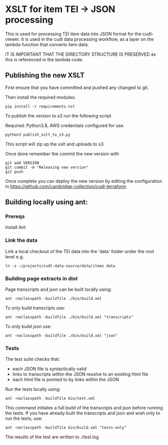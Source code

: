 # XSLT for item TEI -> JSON processing

This is used for processing TEI item data into JSON format for the cudl-viewer.
It is used in the cudl data processing workflow, as a layer on the lambda function that converts item data.

IT IS IMPORTANT THAT THE DIRECTORY STRUCTURE IS PRESERVED as this is referenced in the lambda code.

## Publishing the new XSLT 

First ensure that you have committed and pushed any changed to git.

Then install the required modules:

    pip install -r requirements.txt

To publish the version to s3 run the following script

Required: Python3.8, AWS credentials configured for use.

    python3 publish_xslt_to_s3.py

This script will zip up the xslt and uploads to s3.

Once done remember the commit the new version with

    git add VERSION
    git commit -m "Releasing new version"
    git push

Once complete you can deploy the new version by editing the configuration in
https://github.com/cambridge-collection/cudl-terraform

## Building locally using ant:

### Prereqs

Install Ant

### Link the data 

Link a local checkout of the TEI data into the 'data' folder under the root level
e.g.

    ln -s ~/projects/cudl-data-source/data/items data

### Building page extracts in dist

Page transcripts and json can be built locally using:

    ant -noclasspath -buildfile ./bin/build.xml
    
To only build transcripts use:

    ant -noclasspath -buildfile ./bin/build.xml "transcripts"

To only build json use:

    ant -noclasspath -buildfile ./bin/build.xml "json"
    
### Tests

The test suite checks that:

- each JSON file is syntactically valid
- links to transcripts within the JSON resolve to an existing html file 
- each html file is pointed to by links within the JSON

Run the tests locally using:

    ant -noclasspath -buildfile bin/test.xml
    
This command initiates a full build of the transcripts and json before running the tests. If you have already built the transcripts and json and wish only to run the tests, use:

    ant -noclasspath -buildfile bin/build.xml "tests-only"
    
The results of the test are written to ./test.log